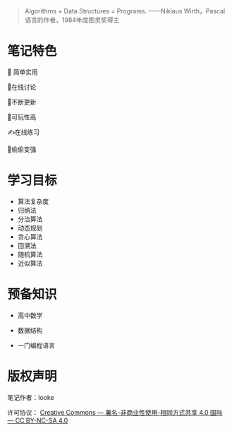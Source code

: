> Algorithms + Data Structures = Programs. ——Niklaus Wirth，Pascal 语言的作者，1984年度图灵奖得主

# 笔记特色

:rocket: 简单实用

:speech_balloon:在线讨论

:running:不断更新

:person_fencing:可玩性高

:writing_hand:在线练习

:muscle:偷偷变强

# 学习目标

- 算法复杂度
- 归纳法
- 分治算法
- 动态规划
- 贪心算法
- 回溯法
- 随机算法
- 近似算法



# 预备知识

- 高中数学

- 数据结构
- 一门编程语言



# 版权声明

笔记作者：looke

许可协议： [Creative Commons — 署名-非商业性使用-相同方式共享 4.0 国际 — CC BY-NC-SA 4.0](https://creativecommons.org/licenses/by-nc-sa/4.0/deed.zh)

